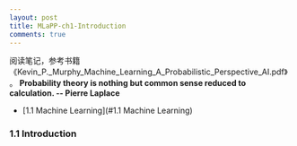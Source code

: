 ```yaml
---
layout: post
title: MLaPP-ch1-Introduction
comments: true
---
```


阅读笔记，参考书籍《Kevin_P._Murphy_Machine_Learning_A_Probabilistic_Perspective_AI.pdf》。
**Probability theory is nothing but common sense reduced to calculation. -- Pierre Laplace**

<!-- MarkdownTOC depth=4 -->
- [1.1 Machine Learning](#1.1 Machine Learning)
<!-- /MarkdownTOC -->

<a name="1.1 Machine Learning" />

### 1.1 Introduction


